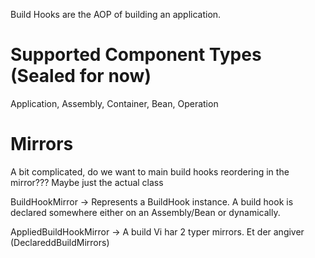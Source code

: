 Build Hooks are the AOP of building an application.

# Supported Component Types (Sealed for now)
Application, Assembly, Container, Bean, Operation


# Mirrors
A bit complicated, do we want to main build hooks reordering in the mirror??? Maybe just the actual class

BuildHookMirror -> Represents a BuildHook instance. A build hook is declared somewhere either on an Assembly/Bean or dynamically. 

AppliedBuildHookMirror -> A build 
Vi har 2 typer mirrors.
Et der angiver (DeclareddBuildMirrors)